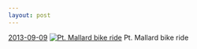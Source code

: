 ```yaml
---
layout: post
---
```


<p>
  <time><a href="/48">2013-09-09</a></time>
  <a href="/48"><img src="{{ site.assets_url }}/48-640.jpg" srcset="{{ site.assets_url }}/48-1280.jpg 1280w, {{ site.assets_url }}/48-960.jpg 960w, {{ site.assets_url }}/48-640.jpg 640w, {{ site.assets_url }}/48-320.jpg 320w" sizes="(min-width: 700px) 50vw, calc(100vw - 2rem)" alt="Pt. Mallard bike ride" /></a>
  <span>Pt. Mallard bike ride</span>
</p>
